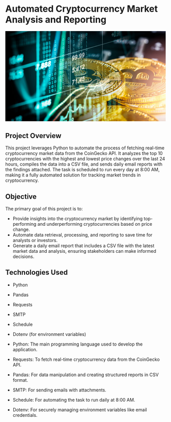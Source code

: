 # Automated Cryptocurrency Market Analysis and Reporting 

<img src="https://github.com/krishnavamsi42/Automated-Cryptocurrency-Market-Analysis-and-Reporting-Project-Using-Python/blob/main/image.webp" width="800"/>

## Project Overview
This project leverages Python to automate the process of fetching real-time cryptocurrency market data from the CoinGecko API. It analyzes the top 10 cryptocurrencies with the highest and lowest price changes over the last 24 hours, compiles the data into a CSV file, and sends daily email reports with the findings attached. The task is scheduled to run every day at 8:00 AM, making it a fully automated solution for tracking market trends in cryptocurrency.

## Objective
The primary goal of this project is to:
- Provide insights into the cryptocurrency market by identifying top-performing and underperforming cryptocurrencies based on price change.
- Automate data retrieval, processing, and reporting to save time for analysts or investors.
- Generate a daily email report that includes a CSV file with the latest market data and analysis, ensuring stakeholders can make informed decisions.

  
## Technologies Used
- Python
- Pandas
- Requests
- SMTP
- Schedule
- Dotenv (for environment variables)

- Python: The main programming language used to develop the application.
- Requests: To fetch real-time cryptocurrency data from the CoinGecko API.
- Pandas: For data manipulation and creating structured reports in CSV format.
- SMTP: For sending emails with attachments.
- Schedule: For automating the task to run daily at 8:00 AM.
- Dotenv: For securely managing environment variables like email credentials.
